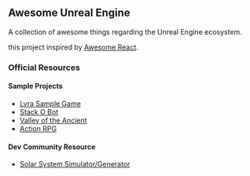 ## **Awesome Unreal Engine**

A collection of awesome things regarding the Unreal Engine ecosystem.

this project inspired by [Awesome React](https://github.com/enaqx/awesome-react).


### Official Resources

#### Sample Projects
- [Lyra Sample Game](https://www.unrealengine.com/marketplace/en-US/product/lyra)
- [Stack O Bot](https://www.unrealengine.com/marketplace/en-US/product/stack-o-bot)
- [Valley of the Ancient](https://www.unrealengine.com/marketplace/en-US/product/ancient-game-01)
- [Action RPG](https://www.unrealengine.com/marketplace/en-US/product/action-rpg-01)


#### Dev Community Resource
- [Solar System Simulator/Generator](https://forums.unrealengine.com/t/solar-system-simulator-generator/62571?u=riccici)
